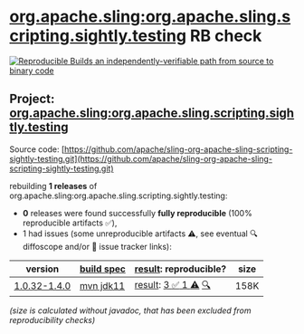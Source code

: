 [org.apache.sling:org.apache.sling.scripting.sightly.testing](https://central.sonatype.com/artifact/org.apache.sling/org.apache.sling.scripting.sightly.testing/versions) RB check
=======

[![Reproducible Builds](https://reproducible-builds.org/images/logos/rb.svg) an independently-verifiable path from source to binary code](https://reproducible-builds.org/)

## Project: [org.apache.sling:org.apache.sling.scripting.sightly.testing](https://central.sonatype.com/artifact/org.apache.sling/org.apache.sling.scripting.sightly.testing/versions)

Source code: [https://github.com/apache/sling-org-apache-sling-scripting-sightly-testing.git](https://github.com/apache/sling-org-apache-sling-scripting-sightly-testing.git)

rebuilding **1 releases** of org.apache.sling:org.apache.sling.scripting.sightly.testing:
- **0** releases were found successfully **fully reproducible** (100% reproducible artifacts :white_check_mark:),
- 1 had issues (some unreproducible artifacts :warning:, see eventual :mag: diffoscope and/or :memo: issue tracker links):

| version | [build spec](/BUILDSPEC.md) | [result](https://reproducible-builds.org/docs/jvm/): reproducible? | size |
| -- | --------- | ------ | -- |
| [1.0.32-1.4.0](https://central.sonatype.com/artifact/org.apache.sling/org.apache.sling.scripting.sightly.testing/1.0.32-1.4.0/pom) | [mvn jdk11](org.apache.sling.scripting.sightly.testing-1.0.32-1.4.0.buildspec) | [result](org.apache.sling.scripting.sightly.testing-1.0.32-1.4.0.buildinfo): [3 :white_check_mark:  1 :warning:](org.apache.sling.scripting.sightly.testing-1.0.32-1.4.0.buildcompare) [:mag:](org.apache.sling.scripting.sightly.testing-1.0.32-1.4.0.diffoscope) | 158K |

<i>(size is calculated without javadoc, that has been excluded from reproducibility checks)</i>
